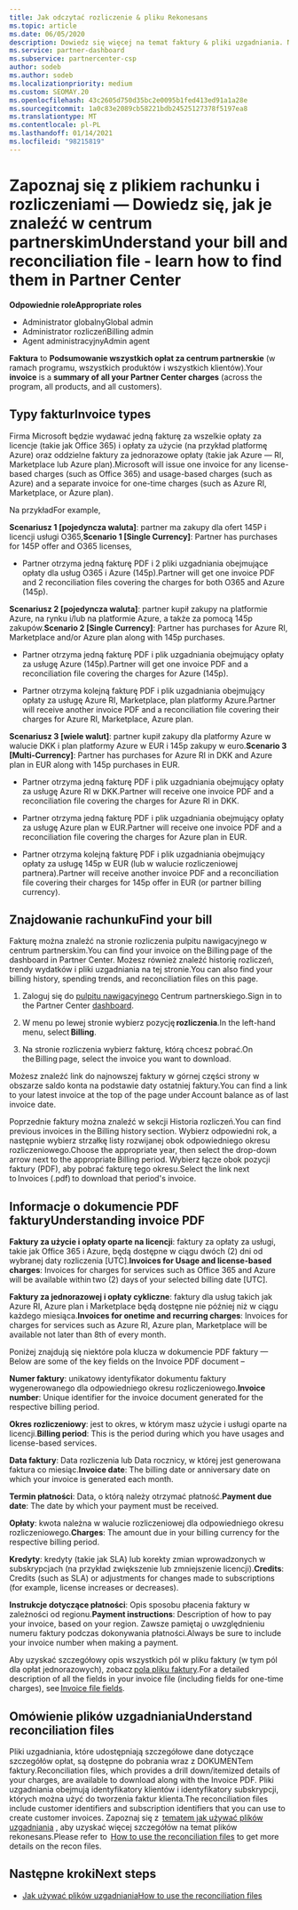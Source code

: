```yaml
---
title: Jak odczytać rozliczenie & pliku Rekonesans
ms.topic: article
ms.date: 06/05/2020
description: Dowiedz się więcej na temat faktury & pliki uzgadniania. Na rachunku są naliczane opłaty za centrum partnerskie w ramach programu, produktów i klientów w danym okresie miesięcznym.
ms.service: partner-dashboard
ms.subservice: partnercenter-csp
author: sodeb
ms.author: sodeb
ms.localizationpriority: medium
ms.custom: SEOMAY.20
ms.openlocfilehash: 43c2605d750d35bc2e0095b1fed413ed91a1a28e
ms.sourcegitcommit: 1a0c83e2089cb58221bdb24525127378f5197ea8
ms.translationtype: MT
ms.contentlocale: pl-PL
ms.lasthandoff: 01/14/2021
ms.locfileid: "98215819"
---
```

# <a name="understand-your-bill-and-reconciliation-file---learn-how-to-find-them-in-partner-center"></a><span data-ttu-id="7c8ac-104">Zapoznaj się z plikiem rachunku i rozliczeniami — Dowiedz się, jak je znaleźć w centrum partnerskim</span><span class="sxs-lookup"><span data-stu-id="7c8ac-104">Understand your bill and reconciliation file - learn how to find them in Partner Center</span></span>


<span data-ttu-id="7c8ac-105">**Odpowiednie role**</span><span class="sxs-lookup"><span data-stu-id="7c8ac-105">**Appropriate roles**</span></span>

- <span data-ttu-id="7c8ac-106">Administrator globalny</span><span class="sxs-lookup"><span data-stu-id="7c8ac-106">Global admin</span></span>
- <span data-ttu-id="7c8ac-107">Administrator rozliczeń</span><span class="sxs-lookup"><span data-stu-id="7c8ac-107">Billing admin</span></span>
- <span data-ttu-id="7c8ac-108">Agent administracyjny</span><span class="sxs-lookup"><span data-stu-id="7c8ac-108">Admin agent</span></span>


<span data-ttu-id="7c8ac-109">**Faktura** to **Podsumowanie wszystkich opłat za centrum partnerskie** (w ramach programu, wszystkich produktów i wszystkich klientów).</span><span class="sxs-lookup"><span data-stu-id="7c8ac-109">Your **invoice** is a **summary of all your Partner Center charges** (across the program, all products, and all customers).</span></span> 

## <a name="invoice-types"></a><span data-ttu-id="7c8ac-110">Typy faktur</span><span class="sxs-lookup"><span data-stu-id="7c8ac-110">Invoice types</span></span>

<span data-ttu-id="7c8ac-111">Firma Microsoft będzie wydawać jedną fakturę za wszelkie opłaty za licencje (takie jak Office 365) i opłaty za użycie (na przykład platformę Azure) oraz oddzielne faktury za jednorazowe opłaty (takie jak Azure — RI, Marketplace lub Azure plan).</span><span class="sxs-lookup"><span data-stu-id="7c8ac-111">Microsoft will issue one invoice for any license-based charges (such as Office 365) and usage-based charges (such as Azure) and a separate invoice for one-time charges (such as Azure RI, Marketplace, or Azure plan).</span></span>

<span data-ttu-id="7c8ac-112">Na przykład</span><span class="sxs-lookup"><span data-stu-id="7c8ac-112">For example,</span></span>  

<span data-ttu-id="7c8ac-113">**Scenariusz 1 [pojedyncza waluta]**: partner ma zakupy dla ofert 145P i licencji usługi O365,</span><span class="sxs-lookup"><span data-stu-id="7c8ac-113">**Scenario 1 [Single Currency]**: Partner has purchases for 145P offer and O365 licenses,</span></span>  

- <span data-ttu-id="7c8ac-114">Partner otrzyma jedną fakturę PDF i 2 pliki uzgadniania obejmujące opłaty dla usług O365 i Azure (145p).</span><span class="sxs-lookup"><span data-stu-id="7c8ac-114">Partner will get one invoice PDF and 2 reconciliation files covering the charges for both O365 and Azure (145p).</span></span>  

<span data-ttu-id="7c8ac-115">**Scenariusz 2 [pojedyncza waluta]**: partner kupił zakupy na platformie Azure, na rynku i/lub na platformie Azure, a także za pomocą 145p zakupów.</span><span class="sxs-lookup"><span data-stu-id="7c8ac-115">**Scenario 2 [Single Currency]**: Partner has purchases for Azure RI, Marketplace and/or Azure plan along with 145p purchases.</span></span>

- <span data-ttu-id="7c8ac-116">Partner otrzyma jedną fakturę PDF i plik uzgadniania obejmujący opłaty za usługę Azure (145p).</span><span class="sxs-lookup"><span data-stu-id="7c8ac-116">Partner will get one invoice PDF and a reconciliation file covering the charges for Azure (145p).</span></span> 

- <span data-ttu-id="7c8ac-117">Partner otrzyma kolejną fakturę PDF i plik uzgadniania obejmujący opłaty za usługę Azure RI, Marketplace, plan platformy Azure.</span><span class="sxs-lookup"><span data-stu-id="7c8ac-117">Partner will receive another invoice PDF and a reconciliation file covering their charges for Azure RI, Marketplace, Azure plan.</span></span> 

<span data-ttu-id="7c8ac-118">**Scenariusz 3 [wiele walut]**: partner kupił zakupy dla platformy Azure w walucie DKK i plan platformy Azure w EUR i 145p zakupy w euro.</span><span class="sxs-lookup"><span data-stu-id="7c8ac-118">**Scenario 3 [Multi-Currency]**: Partner has purchases for Azure RI in DKK and Azure plan in EUR along with 145p purchases in EUR.</span></span>

- <span data-ttu-id="7c8ac-119">Partner otrzyma jedną fakturę PDF i plik uzgadniania obejmujący opłaty za usługę Azure RI w DKK.</span><span class="sxs-lookup"><span data-stu-id="7c8ac-119">Partner will receive one invoice PDF and a reconciliation file covering the charges for Azure RI in DKK.</span></span> 

- <span data-ttu-id="7c8ac-120">Partner otrzyma jedną fakturę PDF i plik uzgadniania obejmujący opłaty za usługę Azure plan w EUR.</span><span class="sxs-lookup"><span data-stu-id="7c8ac-120">Partner will receive one invoice PDF and a reconciliation file covering the charges for Azure plan in EUR.</span></span> 

- <span data-ttu-id="7c8ac-121">Partner otrzyma kolejną fakturę PDF i plik uzgadniania obejmujący opłaty za usługę 145p w EUR (lub w walucie rozliczeniowej partnera).</span><span class="sxs-lookup"><span data-stu-id="7c8ac-121">Partner will receive another invoice PDF and a reconciliation file covering their charges for 145p offer in EUR (or partner billing currency).</span></span> 

## <a name="find-your-bill"></a><span data-ttu-id="7c8ac-122">Znajdowanie rachunku</span><span class="sxs-lookup"><span data-stu-id="7c8ac-122">Find your bill</span></span> 

<span data-ttu-id="7c8ac-123">Fakturę można znaleźć na stronie rozliczenia pulpitu nawigacyjnego w centrum partnerskim.</span><span class="sxs-lookup"><span data-stu-id="7c8ac-123">You can find your invoice on the Billing page of the dashboard in Partner Center.</span></span> <span data-ttu-id="7c8ac-124">Możesz również znaleźć historię rozliczeń, trendy wydatków i pliki uzgadniania na tej stronie.</span><span class="sxs-lookup"><span data-stu-id="7c8ac-124">You can also find your billing history, spending trends, and reconciliation files on this page.</span></span> 

1. <span data-ttu-id="7c8ac-125">Zaloguj się do [pulpitu nawigacyjnego](https://partner.microsoft.com/dashboard/home) Centrum partnerskiego.</span><span class="sxs-lookup"><span data-stu-id="7c8ac-125">Sign in to the Partner Center [dashboard](https://partner.microsoft.com/dashboard/home).</span></span> 

2. <span data-ttu-id="7c8ac-126">W menu po lewej stronie wybierz pozycję **rozliczenia**.</span><span class="sxs-lookup"><span data-stu-id="7c8ac-126">In the left-hand menu, select **Billing**.</span></span> 

3. <span data-ttu-id="7c8ac-127">Na stronie rozliczenia wybierz fakturę, którą chcesz pobrać.</span><span class="sxs-lookup"><span data-stu-id="7c8ac-127">On the Billing page, select the invoice you want to download.</span></span> 

<span data-ttu-id="7c8ac-128">Możesz znaleźć link do najnowszej faktury w górnej części strony w obszarze saldo konta na podstawie daty ostatniej faktury.</span><span class="sxs-lookup"><span data-stu-id="7c8ac-128">You can find a link to your latest invoice at the top of the page under Account balance as of last invoice date.</span></span> 

<span data-ttu-id="7c8ac-129">Poprzednie faktury można znaleźć w sekcji Historia rozliczeń.</span><span class="sxs-lookup"><span data-stu-id="7c8ac-129">You can find previous invoices in the Billing history section.</span></span> <span data-ttu-id="7c8ac-130">Wybierz odpowiedni rok, a następnie wybierz strzałkę listy rozwijanej obok odpowiedniego okresu rozliczeniowego.</span><span class="sxs-lookup"><span data-stu-id="7c8ac-130">Choose the appropriate year, then select the drop-down arrow next to the appropriate Billing period.</span></span> <span data-ttu-id="7c8ac-131">Wybierz łącze obok pozycji faktury (PDF), aby pobrać fakturę tego okresu.</span><span class="sxs-lookup"><span data-stu-id="7c8ac-131">Select the link next to Invoices (.pdf) to download that period's invoice.</span></span> 

## <a name="understanding-invoice-pdf"></a><span data-ttu-id="7c8ac-132">Informacje o dokumencie PDF faktury</span><span class="sxs-lookup"><span data-stu-id="7c8ac-132">Understanding invoice PDF</span></span> 

<span data-ttu-id="7c8ac-133">**Faktury za użycie i opłaty oparte na licencji**: faktury za opłaty za usługi, takie jak Office 365 i Azure, będą dostępne w ciągu dwóch (2) dni od wybranej daty rozliczenia [UTC].</span><span class="sxs-lookup"><span data-stu-id="7c8ac-133">**Invoices for Usage and license-based charges**: Invoices for charges for services such as Office 365 and Azure will be available within two (2) days of your selected billing date [UTC].</span></span>  

<span data-ttu-id="7c8ac-134">**Faktury za jednorazowej i opłaty cykliczne**: faktury dla usług takich jak Azure RI, Azure plan i Marketplace będą dostępne nie później niż w ciągu każdego miesiąca.</span><span class="sxs-lookup"><span data-stu-id="7c8ac-134">**Invoices for onetime and recurring charges**: Invoices for charges for services such as Azure RI, Azure plan, Marketplace will be available not later than 8th of every month.</span></span>  

<span data-ttu-id="7c8ac-135">Poniżej znajdują się niektóre pola klucza w dokumencie PDF faktury —</span><span class="sxs-lookup"><span data-stu-id="7c8ac-135">Below are some of the key fields on the Invoice PDF document –</span></span>

<span data-ttu-id="7c8ac-136">**Numer faktury**: unikatowy identyfikator dokumentu faktury wygenerowanego dla odpowiedniego okresu rozliczeniowego.</span><span class="sxs-lookup"><span data-stu-id="7c8ac-136">**Invoice number**: Unique identifier for the invoice document generated for the respective billing period.</span></span> 

<span data-ttu-id="7c8ac-137">**Okres rozliczeniowy**: jest to okres, w którym masz użycie i usługi oparte na licencji.</span><span class="sxs-lookup"><span data-stu-id="7c8ac-137">**Billing period**: This is the period during which you have usages and license-based services.</span></span> 

<span data-ttu-id="7c8ac-138">**Data faktury**: Data rozliczenia lub Data rocznicy, w której jest generowana faktura co miesiąc.</span><span class="sxs-lookup"><span data-stu-id="7c8ac-138">**Invoice date**: The billing date or anniversary date on which your invoice is generated each month.</span></span> 

<span data-ttu-id="7c8ac-139">**Termin płatności**: Data, o którą należy otrzymać płatność.</span><span class="sxs-lookup"><span data-stu-id="7c8ac-139">**Payment due date**: The date by which your payment must be received.</span></span> 

<span data-ttu-id="7c8ac-140">**Opłaty**: kwota należna w walucie rozliczeniowej dla odpowiedniego okresu rozliczeniowego.</span><span class="sxs-lookup"><span data-stu-id="7c8ac-140">**Charges**: The amount due in your billing currency for the respective billing period.</span></span> 

<span data-ttu-id="7c8ac-141">**Kredyty**: kredyty (takie jak SLA) lub korekty zmian wprowadzonych w subskrypcjach (na przykład zwiększenie lub zmniejszenie licencji).</span><span class="sxs-lookup"><span data-stu-id="7c8ac-141">**Credits**: Credits (such as SLA) or adjustments for changes made to subscriptions (for example, license increases or decreases).</span></span> 

<span data-ttu-id="7c8ac-142">**Instrukcje dotyczące płatności**: Opis sposobu płacenia faktury w zależności od regionu.</span><span class="sxs-lookup"><span data-stu-id="7c8ac-142">**Payment instructions**: Description of how to pay your invoice, based on your region.</span></span> <span data-ttu-id="7c8ac-143">Zawsze pamiętaj o uwzględnieniu numeru faktury podczas dokonywania płatności.</span><span class="sxs-lookup"><span data-stu-id="7c8ac-143">Always be sure to include your invoice number when making a payment.</span></span> 

<span data-ttu-id="7c8ac-144">Aby uzyskać szczegółowy opis wszystkich pól w pliku faktury (w tym pól dla opłat jednorazowych), zobacz [pola pliku faktury](invoice-file.md).</span><span class="sxs-lookup"><span data-stu-id="7c8ac-144">For a detailed description of all the fields in your invoice file (including fields for one-time charges), see [Invoice file fields](invoice-file.md).</span></span> 

## <a name="understand-reconciliation-files"></a><span data-ttu-id="7c8ac-145">Omówienie plików uzgadniania</span><span class="sxs-lookup"><span data-stu-id="7c8ac-145">Understand reconciliation files</span></span>

 <span data-ttu-id="7c8ac-146">Pliki uzgadniania, które udostępniają szczegółowe dane dotyczące szczegółów opłat, są dostępne do pobrania wraz z DOKUMENTem faktury.</span><span class="sxs-lookup"><span data-stu-id="7c8ac-146">Reconciliation files, which provides a drill down/itemized details of your charges, are available to download along with the Invoice PDF.</span></span> <span data-ttu-id="7c8ac-147">Pliki uzgadniania obejmują identyfikatory klientów i identyfikatory subskrypcji, których można użyć do tworzenia faktur klienta.</span><span class="sxs-lookup"><span data-stu-id="7c8ac-147">The reconciliation files include customer identifiers and subscription identifiers that you can use to create customer invoices.</span></span> <span data-ttu-id="7c8ac-148">Zapoznaj się z  [tematem jak używać plików uzgadniania](use-the-reconciliation-files.md) , aby uzyskać więcej szczegółów na temat plików rekonesans.</span><span class="sxs-lookup"><span data-stu-id="7c8ac-148">Please refer to  [How to use the reconciliation files](use-the-reconciliation-files.md) to get more details on the recon files.</span></span> 

## <a name="next-steps"></a><span data-ttu-id="7c8ac-149">Następne kroki</span><span class="sxs-lookup"><span data-stu-id="7c8ac-149">Next steps</span></span>

- [<span data-ttu-id="7c8ac-150">Jak używać plików uzgadniania</span><span class="sxs-lookup"><span data-stu-id="7c8ac-150">How to use the reconciliation files</span></span>](use-the-reconciliation-files.md)